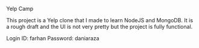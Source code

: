 Yelp Camp

This  project is a Yelp clone that I made to learn NodeJS and MongoDB. It is a rough draft and the UI is not very pretty but the project is fully functional.

Login ID: farhan
Password: daniaraza
